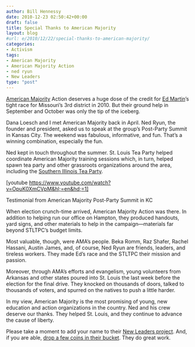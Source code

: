 ```yaml
---
author: Bill Hennessy
date: 2010-12-23 02:50:42+00:00
draft: false
title: Special Thanks to American Majority
layout: blog
#url: e/2010/12/22/special-thanks-to-american-majority/
categories:
- Activism
tags:
- American Majority
- American Majority Action
- ned ryun
- New Leaders
type: "post"
---
```


[American Majority](https://americanmajority.org/) Action deserves a huge dose of the credit for [Ed Martin](https://edmartinforcongress.com/)’s tight race for Missouri’s 3rd district in 2010. But their ground help in September and October was only the tip of the iceberg.

 

Dana Loesch and I met American Majority back in April. Ned Ryun, the founder and president, asked us to speak at the group’s Post-Party Summit in Kansas City. The weekend was fabulous, informative, and fun. That’s a winning combination, especially the fun.

 

Ned kept in touch throughout the summer. St. Louis Tea Party helped coordinate American Majority training sessions which, in turn, helped spawn tea party and other grassroots organizations around the area, including the [Southern Illinois Tea Party](https://southernillinoisteaparty.com/). 

 

[youtube https://www.youtube.com/watch?v=OpuK0XmCVpM&hl;=en&hd;=1]

Testimonial from American Majority Post-Party Summit in KC

 

When election crunch-time arrived, American Majority Action was there. In addition to helping run our office on Hampton, they produced handouts, yard signs, and other materials to help in the campaign—materials far beyond STLTPC’s budget limits.

 

Most valuable, though, were AMA’s people. Beka Romm, Raz Shafer, Rachel Hassani, Austin James, and, of course, Ned Ryun are friends, leaders, and tireless workers. They made Ed’s race and the STLTPC their mission and passion.

 

Moreover, through AMA’s efforts and evangelism, young volunteers from Arkansas and other states poured into St. Louis the last week before the election for the final drive. They knocked on thousands of doors, talked to thousands of voters, and spurred on the natives to push a little harder.

 

In my view, American Majority is the most promising of young, new education and action organizations in the country. Ned and his crew deserve our thanks. They helped St. Louis, and they continue to advance the cause of liberty.

 

Please take a moment to add your name to their [New Leaders project](https://newleadersproject.org/). And, if you are able, [drop a few coins in their bucket](https://fs18.formsite.com/AmericanMajority/form718509737/secure_index.html). They do great work. 
